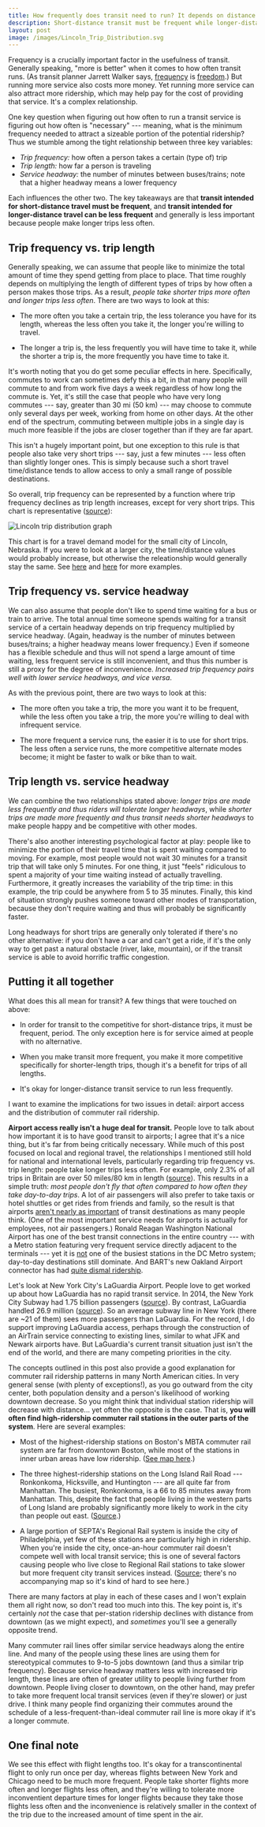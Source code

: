 ```yaml
---
title: How frequently does transit need to run? It depends on distance
description: Short-distance transit must be frequent while longer-distance transit doesn't need to be.
layout: post
image: /images/Lincoln_Trip_Distribution.svg
---
```


Frequency is a crucially important factor in the usefulness of transit. Generally speaking, "more is better" when it comes to how often transit runs. (As transit planner Jarrett Walker says, [frequency](http://humantransit.org/2010/08/basics-the-case-for-frequency-mapping.html) is [freedom](http://reconnectingamerica.org/news-center/half-mile-circles/2011/jarrett-walker-frequency-is-freedom/).) But running more service also costs more money. Yet running more service can also attract more ridership, which may help pay for the cost of providing that service. It's a complex relationship.

One key question when figuring out how often to run a transit service is figuring out how often is "necessary" --- meaning, what is the minimum frequency needed to attract a sizeable portion of the potential ridership? Thus we stumble among the tight relationship between three key variables:

- *Trip frequency:* how often a person takes a certain (type of) trip
- *Trip length:* how far a person is traveling
- *Service headway:* the number of minutes between buses/trains; note that a higher headway means a lower frequency

Each influences the other two. The key takeaways are that **transit intended for short-distance travel must be frequent**, and **transit intended for longer-distance travel can be less frequent** and generally is less important because people make longer trips less often.

## Trip frequency vs. trip length

Generally speaking, we can assume that people like to minimize the total amount of time they spend getting from place to place. That time roughly depends on multiplying the length of different types of trips by how often a person makes those trips. As a result, *people take shorter trips more often and longer trips less often*. There are two ways to look at this:

- The more often you take a certain trip, the less tolerance you have for its length, whereas the less often you take it, the longer you're willing to travel.

- The longer a trip is, the less frequently you will have time to take it, while the shorter a trip is, the more frequently you have time to take it.

It's worth noting that you do get some peculiar effects in here. Specifically, commutes to work can sometimes defy this a bit, in that many people will commute to and from work five days a week regardless of how long the commute is. Yet, it's still the case that people who have very long commutes --- say, greater than 30 mi (50 km) --- may choose to commute only several days per week, working from home on other days. At the other end of the spectrum, commuting between multiple jobs in a single day is much more feasible if the jobs are closer together than if they are far apart.

This isn't a hugely important point, but one exception to this rule is that people also take very short trips --- say, just a few minutes --- less often than slightly longer ones. This is simply because such a short travel time/distance tends to allow access to only a small range of possible destinations.

So overall, trip frequency can be represented by a function where trip frequency declines as trip length increases, except for very short trips. This chart is representative ([source](http://www.princeton.edu/~alaink/Orf467F12/LincolnTravelDemandModel.pdf#page=35)):

![Lincoln trip distribution graph](/images/Lincoln_Trip_Distribution.svg)

This chart is for a travel demand model for the small city of Lincoln, Nebraska. If you were to look at a larger city, the time/distance values would probably increase, but otherwise the releationship would generally stay the same. See [here](https://www.fhwa.dot.gov/planning/tmip/publications/other_reports/multiday_gps/chapter01.cfm#Toc410288763) and [here](http://d2dtl5nnlpfr0r.cloudfront.net/tti.tamu.edu/documents/17-1.pdf#page=19) for more examples.

## Trip frequency vs. service headway

We can also assume that people don't like to spend time waiting for a bus or train to arrive. The total annual time someone spends waiting for a transit service of a certain headway depends on trip frequency multiplied by service headway. (Again, headway is the number of minutes between buses/trains; a higher headway means lower frequency.) Even if someone has a flexible schedule and thus will not spend a large amount of time waiting, less frequent service is still inconvenient, and thus this number is still a proxy for the degree of inconvenience. *Increased trip frequency pairs well with lower service headways, and vice versa*.

As with the previous point, there are two ways to look at this:

- The more often you take a trip, the more you want it to be frequent, while the less often you take a trip, the more you're willing to deal with infrequent service.

- The more frequent a service runs, the easier it is to use for short trips. The less often a service runs, the more competitive alternate modes become; it might be faster to walk or bike than to wait.

## Trip length vs. service headway

We can combine the two relationships stated above: *longer trips are made less frequently and thus riders will tolerate longer headways*, while *shorter trips are made more frequently and thus transit needs shorter headways* to make people happy and be competitive with other modes.

There's also another interesting psychological factor at play: people like to minimize the portion of their travel time that is spent waiting compared to moving. For example, most people would not wait 30 minutes for a transit trip that will take only 5 minutes. For one thing, it just "feels" ridiculous to spent a majority of your time waiting instead of actually travelling. Furthermore, it greatly increases the variability of the trip time: in this example, the trip could be anywhere from 5 to 35 minutes. Finally, this kind of situation strongly pushes someone toward other modes of transportation, because they don't require waiting and thus will probably be significantly faster.

Long headways for short trips are generally only tolerated if there's no other alternative: if you don't have a car and can't get a ride, if it's the only way to get past a natural obstacle (river, lake, mountain), or if the transit service is able to avoid horrific traffic congestion.

## Putting it all together

What does this all mean for transit? A few things that were touched on above:

- In order for transit to the competitive for short-distance trips, it must be frequent, period. The only exception here is for service aimed at people with no alternative.

- When you make transit more frequent, you make it more competitive specifically for shorter-length trips, though it's a benefit for trips of all lengths.

- It's okay for longer-distance transit service to run less frequently.

I want to examine the implications for two issues in detail: airport access and the distribution of commuter rail ridership.

**Airport access really isn't a huge deal for transit.** People love to talk about how important it is to have good transit to airports; I agree that it's a nice thing, but it's far from being critically necessary. While much of this post focused on local and regional travel, the relationships I mentioned still hold for national and international levels, particularly regarding trip frequency vs. trip length: people take longer trips less often. For example, only 2.3% of all trips in Britain are over 50 miles/80 km in length ([source](http://www.icmconference.org.uk/index.php/icmc/icmc2009/paper/viewFile/138/54)). This results in a simple truth: *most people don't fly that often compared to how often they take day-to-day trips*. A lot of air passengers will also prefer to take taxis or hotel shuttles or get rides from friends and family, so the result is that airports [aren't nearly as important](https://pedestrianobservations.wordpress.com/2014/05/28/airport-connectors/) of transit destinations as many people think. (One of the most important service needs for airports is actually for employees, not air passengers.) Ronald Reagan Washington National Airport has one of the best transit connections in the entire country --- with a Metro station featuring very frequent service directly adjacent to the terminals --- yet it is [not](https://en.wikipedia.org/wiki/List_of_Washington_Metro_stations) one of the busiest stations in the DC Metro system; day-to-day destinations still dominate. And BART's new Oakland Airport connector has had [quite dismal ridership](https://systemicfailure.wordpress.com/tag/oac/).

Let's look at New York City's LaGuardia Airport. People love to get worked up about how LaGuardia has no rapid transit service. In 2014, the New York City Subway had 1.75 billion passengers ([source](http://web.mta.info/nyct/facts/ridership/)). By contrast, LaGuardia handled 26.9 million ([source](http://www.panynj.gov/press-room/press-item.cfm?headLine_id=2158)). So an average subway line in New York (there are ~21 of them) sees more passengers than LaGuardia. For the record, I do support improving LaGuardia access, perhaps through the construction of an AirTrain service connecting to existing lines, similar to what JFK and Newark airports have. But LaGuardia's current transit situation just isn't the end of the world, and there are many competing priorities in the city.

The concepts outlined in this post also provide a good explanation for commuter rail ridership patterns in many North American cities. In very general sense (with plenty of exceptions!), as you go outward from the city center, both population density and a person's likelihood of working downtown decrease. So you might think that individual station ridership will decrease with distance... yet often the opposite is the case. That is, **you will often find high-ridership commuter rail stations in the outer parts of the system**. Here are several examples:

- Most of the highest-ridership stations on Boston's MBTA commuter rail system are far from downtown Boston, while most of the stations in inner urban areas have low ridership. ([See map here](http://www.mbta.com/uploadedfiles/documents/2014%20BLUEBOOK%2014th%20Edition.pdf#page=74).)

- The three highest-ridership stations on the Long Island Rail Road --- Ronkonkoma, Hicksville, and Huntington --- are all quite far from Manhattan. The busiest, Ronkonkoma, is a 66 to 85 minutes away from Manhattan. This, despite the fact that people living in the western parts of Long Island are probably significantly more likely to work in the city than people out east. ([Source](http://www.tstc.org/issues/tod/conference/Ronkonkoma.pdf).)

- A large portion of SEPTA's Regional Rail system is inside the city of Philadelphia, yet few of these stations are particularly high in ridership. When you're inside the city, once-an-hour commuter rail doesn't compete well with local transit service; this is one of several factors causing people who live close to Regional Rail stations to take slower but more frequent city transit services instead. ([Source](http://www.septa.org/strategic-plan/reports/asp16.pdf#page=99); there's no accompanying map so it's kind of hard to see here.)

There are many factors at play in each of these cases and I won't explain them all right now, so don't read too much into this. The key point is, it's certainly *not* the case that per-station ridership declines with distance from downtown (as we might expect), and *sometimes* you'll see a generally opposite trend.

Many commuter rail lines offer similar service headways along the entire line. And many of the people using these lines are using them for stereotypical commutes to 9-to-5 jobs downtown (and thus a similar trip frequency). Because service headway matters less with increased trip length, these lines are often of greater utility to people living further from downtown. People living closer to downtown, on the other hand, may prefer to take more frequent local transit services (even if they're slower) or just drive. I think many people find organizing their commutes around the schedule of a less-frequent-than-ideal commuter rail line is more okay if it's a longer commute.

## One final note

We see this effect with flight lengths too. It's okay for a transcontinental flight to only run once per day, whereas flights between New York and Chicago need to be much more frequent. People take shorter flights more often and longer flights less often, and they're willing to tolerate more inconventient departure times for longer flights because they take those flights less often and the inconvenience is relatively smaller in the context of the trip due to the increased amount of time spent in the air.
